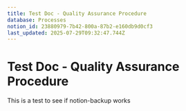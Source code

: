 ```yaml
---
title: Test Doc - Quality Assurance Procedure
database: Processes
notion_id: 23880979-7b42-800a-87b2-e160db9d0cf3
last_updated: 2025-07-29T09:32:47.744Z
---
```


# Test Doc - Quality Assurance Procedure


This is a test to see if notion-backup works

